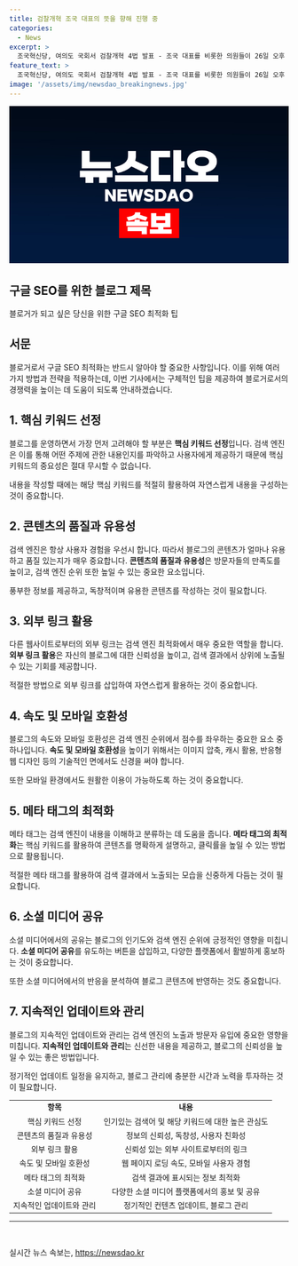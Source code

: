```yaml
---
title: 검찰개혁 조국 대표의 뜻을 향해 진행 중
categories:
  - News
excerpt: >
  조국혁신당, 여의도 국회서 검찰개혁 4법 발표 - 조국 대표를 비롯한 의원들이 26일 오후 서울 여의도 국회 소통관에서 검찰개혁 4법을 발표하고 있다. 함께한 의원들은 국회에서의 검찰개혁을 촉구하며 시민들과 소통하고 있다.
feature_text: >
  조국혁신당, 여의도 국회서 검찰개혁 4법 발표 - 조국 대표를 비롯한 의원들이 26일 오후 서울 여의도 국회 소통관에서 검찰개혁 4법을 발표하고 있다. 함께한 의원들은 국회에서의 검찰개혁을 촉구하며 시민들과 소통하고 있다.
image: '/assets/img/newsdao_breakingnews.jpg'
---
```


<p><img src="/assets/img/newsdao_breakingnews.jpg" alt="pcversion 속보" /></p>

<h2 data-ke-size="size26">구글 SEO를 위한 블로그 제목</h2>

<p data-ke-size="size16">블로거가 되고 싶은 당신을 위한 구글 SEO 최적화 팁</p>

<h2 data-ke-size="size26">서문</h2>

<p data-ke-size="size16">블로거로서 구글 SEO 최적화는 반드시 알아야 할 중요한 사항입니다. 이를 위해 여러 가지 방법과 전략을 적용하는데, 이번 기사에서는 구체적인 팁을 제공하여 블로거로서의 경쟁력을 높이는 데 도움이 되도록 안내하겠습니다.</p>

<h2 data-ke-size="size26">1. 핵심 키워드 선정</h2>

<p data-ke-size="size16">블로그를 운영하면서 가장 먼저 고려해야 할 부분은 <b>핵심 키워드 선정</b>입니다. 검색 엔진은 이를 통해 어떤 주제에 관한 내용인지를 파악하고 사용자에게 제공하기 때문에 핵심 키워드의 중요성은 절대 무시할 수 없습니다.</p>

<p data-ke-size="size16">내용을 작성할 때에는 해당 핵심 키워드를 적절히 활용하여 자연스럽게 내용을 구성하는 것이 중요합니다.</p>

<h2 data-ke-size="size26">2. 콘텐츠의 품질과 유용성</h2>

<p data-ke-size="size16">검색 엔진은 항상 사용자 경험을 우선시 합니다. 따라서 블로그의 콘텐츠가 얼마나 유용하고 품질 있는지가 매우 중요합니다. <b>콘텐츠의 품질과 유용성</b>은 방문자들의 만족도를 높이고, 검색 엔진 순위 또한 높일 수 있는 중요한 요소입니다.</p>

<p data-ke-size="size16">풍부한 정보를 제공하고, 독창적이며 유용한 콘텐츠를 작성하는 것이 필요합니다.</p>

<h2 data-ke-size="size26">3. 외부 링크 활용</h2>

<p data-ke-size="size16">다른 웹사이트로부터의 외부 링크는 검색 엔진 최적화에서 매우 중요한 역할을 합니다. <b>외부 링크 활용</b>은 자신의 블로그에 대한 신뢰성을 높이고, 검색 결과에서 상위에 노출될 수 있는 기회를 제공합니다.</p>

<p data-ke-size="size16">적절한 방법으로 외부 링크를 삽입하여 자연스럽게 활용하는 것이 중요합니다.</p>

<h2 data-ke-size="size26">4. 속도 및 모바일 호환성</h2>

<p data-ke-size="size16">블로그의 속도와 모바일 호환성은 검색 엔진 순위에서 점수를 좌우하는 중요한 요소 중 하나입니다. <b>속도 및 모바일 호환성</b>을 높이기 위해서는 이미지 압축, 캐시 활용, 반응형 웹 디자인 등의 기술적인 면에서도 신경을 써야 합니다.</p>

<p data-ke-size="size16">또한 모바일 환경에서도 원활한 이용이 가능하도록 하는 것이 중요합니다.</p>

<h2 data-ke-size="size26">5. 메타 태그의 최적화</h2>

<p data-ke-size="size16">메타 태그는 검색 엔진이 내용을 이해하고 분류하는 데 도움을 줍니다. <b>메타 태그의 최적화</b>는 핵심 키워드를 활용하여 콘텐츠를 명확하게 설명하고, 클릭률을 높일 수 있는 방법으로 활용됩니다.</p>

<p data-ke-size="size16">적절한 메타 태그를 활용하여 검색 결과에서 노출되는 모습을 신중하게 다듬는 것이 필요합니다.</p>

<h2 data-ke-size="size26">6. 소셜 미디어 공유</h2>

<p data-ke-size="size16">소셜 미디어에서의 공유는 블로그의 인기도와 검색 엔진 순위에 긍정적인 영향을 미칩니다. <b>소셜 미디어 공유</b>를 유도하는 버튼을 삽입하고, 다양한 플랫폼에서 활발하게 홍보하는 것이 중요합니다.</p>

<p data-ke-size="size16">또한 소셜 미디어에서의 반응을 분석하여 블로그 콘텐츠에 반영하는 것도 중요합니다.</p>

<h2 data-ke-size="size26">7. 지속적인 업데이트와 관리</h2>

<p data-ke-size="size16">블로그의 지속적인 업데이트와 관리는 검색 엔진의 노출과 방문자 유입에 중요한 영향을 미칩니다. <b>지속적인 업데이트와 관리</b>는 신선한 내용을 제공하고, 블로그의 신뢰성을 높일 수 있는 좋은 방법입니다.</p>

<p data-ke-size="size16">정기적인 업데이트 일정을 유지하고, 블로그 관리에 충분한 시간과 노력을 투자하는 것이 필요합니다.</p>

<table>
  <tr>
    <td style="text-align: center; height: 17px;"><b>항목</b></td>
    <td style="text-align: center; height: 17px;"><b>내용</b></td>
  </tr>
  <tr>
    <td style="text-align: center;">핵심 키워드 선정</td>
    <td style="text-align: center;">인기있는 검색어 및 해당 키워드에 대한 높은 관심도</td>
  </tr>
  <tr>
    <td style="text-align: center;">콘텐츠의 품질과 유용성</td>
    <td style="text-align: center;">정보의 신뢰성, 독창성, 사용자 친화성</td>
  </tr>
  <tr>
    <td style="text-align: center;">외부 링크 활용</td>
    <td style="text-align: center;">신뢰성 있는 외부 사이트로부터의 링크</td>
  </tr>
  <tr>
    <td style="text-align: center;">속도 및 모바일 호환성</td>
    <td style="text-align: center;">웹 페이지 로딩 속도, 모바일 사용자 경험</td>
  </tr>
  <tr>
    <td style="text-align: center;">메타 태그의 최적화</td>
    <td style="text-align: center;">검색 결과에 표시되는 정보 최적화</td>
  </tr>
  <tr>
    <td style="text-align: center;">소셜 미디어 공유</td>
    <td style="text-align: center;">다양한 소셜 미디어 플랫폼에서의 홍보 및 공유</td>
  </tr>
  <tr>
    <td style="text-align: center;">지속적인 업데이트와 관리</td>
    <td style="text-align: center;">정기적인 컨텐츠 업데이트, 블로그 관리</td>
  </tr>
</table>

<hr>

<p data-ke-size="size16">&nbsp;</p>
실시간 뉴스 속보는, <a href="https://newsdao.kr" rel="dofollow">https://newsdao.kr</a>


